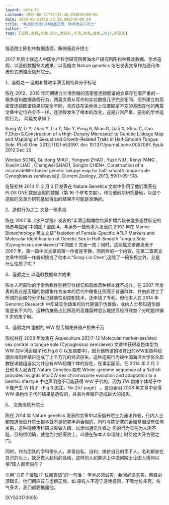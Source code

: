 ```yaml
---
layout: default
Lastmod: 2020-06-21T13:35:40.094832+00:00
date: 2020-06-21T13:35:38.098340+00:00
title: "候选院士陈松林数据造假、贿赂唐启升院士"
author: ""
tags: [造假,舌鳎,文章,院士,唐启升,半滑,发表,雄鱼,2014,新语丝]
---
```


候选院士陈松林数据造假、贿赂唐启升院士

2017 年院士候选人中国水产科学研究院黄海水产研究所陈松林篡改数据、学术造假、以造假数据夸大成果、以高档次 Nature genetics 杂志发表文章作为通讯作者形式贿赂唐启升院士。

1、造假之一 造假和篡改半滑舌鳎特异分子标记

陈在 2012、2013 年同期建立半滑舌鳎的高密度连锁图谱的文章存在着严重的一稿多投和数据造假行为，两篇文章从写作和实验数据几乎完全相同，但所建立的高密度连锁图谱结果却完全不同，本应该在染色体上位置固定不变的基因在他的两篇文章中定位完全不一样，连锁群发生了根本的改变，这是非常严重、恶劣的学术造假行为。 两篇文章如下

Song W, Li Y, Zhao Y, Liu Y, Niu Y, Pang R, Miao G, Liao X, Shao C, Gao F,Chen S.Construction of a High-Density Microsatellite Genetic Linkage Map and Mapping of Sexual and Growth-Related Traits in Half-Smooth Tongue Sole. PLoS One. 2012;7(12):e52097. doi: 10.1371/journal.pone.0052097. Epub 2012 Dec 20.

Wentao SONG, Guidong MIAO , Yongwei ZHAO , Yuze NIU , Renyi PANG , Xiaolin LIAO , Changwei SHAO1, Songlin CHEN*. Construction of a microsatellite-based genetic linkage map for half-smooth tongue sole Cynoglossus semilaevis[j]. Current Zoology, 2013, 59(1):99-108.

在陈松林 2014 年 2 月 2 日发表在 Nature Genetics 文献中引用了他们发表在 PLOS ONE 数据造假的数据（第 16 个参考文献），作为他前期研究基础，以这个造假的文章为研究基础得出的结果不可能是准确的。

2、造假行为之二 文章一稿多投

陈在 2007 年《水产学报》发表的“半滑舌鳎雌性特异扩增片段长度多态性标记的筛选与应用”中的图 1 至图 4，与另外一篇他本人发表的 2007 年在 Marine Biotechnology 英文文章“ Isolation of Female-Specific AFLP Markers and Molecular Identification of Genetic Sex in Half-Smooth Tongue Sole (Cynoglossus semilaevis)”中的图 2 完全一致；同时，这两篇文章都发表于 2007 年，第一篇中文文章的第一作者是李静，而同样的一个内容，在第二篇英文文章中的第一作者却换成了他本人“Song-Lin Chen”,这除了一稿多投之外，又是什么性质了呢？

3、造假之三 以造假数据夸大成果

陈本人所鼓吹的半滑舌鳎性别特异性标记和高雌苗种根本就不成立，在 2007 年发表的观点是舌鳎的伪雄鱼作为亲本的后代中雌鱼比例高于普通群体，并由此建立了所谓的舌鳎的分子标记辅助性别控制技术，还申请了专利。但他本人在 2014 年 Genomic Research 中却证实伪雄鱼的后代更偏于伪雄鱼，业内人士都知道伪雄鱼是长不大的，这种伪雄鱼占比例高的高雌苗种怎么能提高经济效益？分明是哄骗 3 岁的孩子啊。

4、造假之四 虚假的 WW 型舌鳎使养殖户损失千万

陈松林在 2008 年发表在 Aquaculture 283:7-12 Molecular marker-assisted sex control in tongue sole (Cynoglossus semilaevis) 文章中获得染色体型为 WW 的半滑舌鳎子代(Fig.6 C 以及摘要中)，因为他所谓的培育出的WW型苗种给烟台海阳养殖户造成了上千万元的经济损失，这种造假行为被中国海洋大学张全启教授课题组证实为并没有WW超雌个体的存在，在事实面前，在 2014 年 2 月 2 日他本人发表在 Nature Genetics 杂志 Whole-genome sequence of a flatfish provides insights into ZW sex chromosome evolution and adaptation to a benthic lifestyle 中也声明是不可能获得 WW 子代的，因为 ZW 伪雄个体精子中不能产生 W 精子（Fig.3 图注，No.257 page） 。这也表明 2008 年文章中获得 WW 染色体子代的结果是造假的，并且为养殖户造成巨大的损失。

5、 文贿唐启升院士

陈在 2014 年 Nature genetics 发表的文章中以唐启升院士为通讯作者，行内人士都知道唐启升院士根本就不是研究半滑舌鳎的，同时与陈研究的舌鳎基因没有任何关系，这种随便用科研成果做人情、以添加通讯作者之 实的行为实在为人所不耻，目的很明确，就是为讨好唐院士，以便在陈本人申请院士时给他大开方便之门。

同时，作为团队的学科带头人，非常自私、自利，排挤自己的手下人，名利都安在自己的头上，缺乏做人起码的品格，这样的人如果评上中国的院士让国人情何以堪?国人颜面何存？

引用“方舟子搜狐 IT 栏目寄语”的一句话： 学术必须诚实，新闻必须真实，网络必须踏实。他们都应该与虚假无缘。如 果有人不遵守游戏规则，不管地位多高，名气多大，我们都要揭露他。

(XYS20170605)

